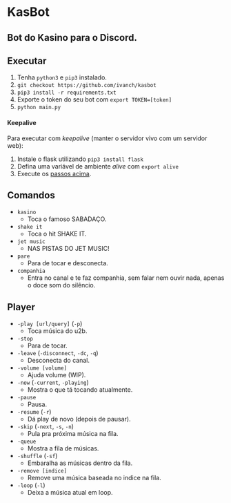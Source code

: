 # KasBot
## Bot do Kasino para o Discord.

## Executar
1. Tenha `python3` e `pip3` instalado.
2. `git checkout https://github.com/ivanch/kasbot`
3. `pip3 install -r requirements.txt`
3. Exporte o token do seu bot com `export TOKEN=[token]`
4. `python main.py`

#### Keepalive
Para executar com *keepalive* (manter o servidor vivo com um servidor web):
1. Instale o flask utilizando `pip3 install flask`
2. Defina uma variável de ambiente *alive* com `export alive`
3. Execute os [passos acima](#executar).

## Comandos
* `kasino`
    * Toca o famoso SABADAÇO.
* `shake it`
    * Toca o hit SHAKE IT.
* `jet music`
    * NAS PISTAS DO JET MUSIC!
* `pare`
    * Para de tocar e desconecta.
* `companhia`
    * Entra no canal e te faz companhia, sem falar nem ouvir nada, apenas o doce som do silêncio.

## Player
* `-play [url/query]` (`-p`)
    * Toca música do u2b.
* `-stop`
    * Para de tocar.
* `-leave` (`-disconnect`, `-dc`, `-q`)
    * Desconecta do canal.
* `-volume [volume]`
    * Ajuda volume (WIP).
* `-now` (`-current`, `-playing`)
    * Mostra o que tá tocando atualmente.
* `-pause`
    * Pausa.
* `-resume` (`-r`)
    * Dá play de novo (depois de pausar).
* `-skip` (`-next`, `-s`, `-n`)
    * Pula pra próxima música na fila.
* `-queue`
    * Mostra a fila de músicas.
* `-shuffle` (`-sf`)
    * Embaralha as músicas dentro da fila.
* `-remove [indice]`
    * Remove uma música baseada no indice na fila.
* `-loop` (`-l`)
    * Deixa a música atual em loop.
